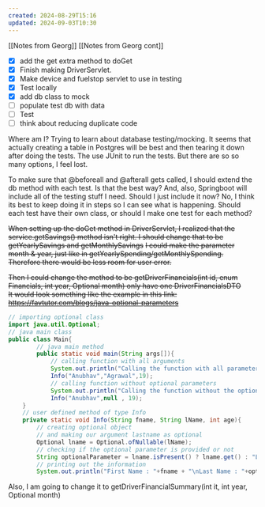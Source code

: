```yaml
---
created: 2024-08-29T15:16
updated: 2024-09-03T10:30
---
```


[[Notes from Georg]] [[Notes from Georg cont]] 
- [x] add the get extra method to doGet
- [x] Finish making DriverServlet. 
- [x] Make device and fuelstop servlet to use in testing
- [x] Test locally
- [x] add db class to mock
- [ ] populate test db with data
- [ ] Test
- [ ] think about reducing duplicate code

Where am I? Trying to learn about database testing/mocking. It seems that actually creating a table in Postgres will be best and then tearing it down after doing the tests. The use JUnit to run the tests. But there are so so many options, I feel lost. 

To make sure that @beforeall and @afterall gets called, I should extend the db method with each test. Is that the best way? And, also, Springboot will include all of the testing stuff I need. Should I just include it now? No, I think its best to keep doing it in steps so I can see what is happening. Should each test have their own class, or should I make one test for each method? 

~~When setting up the doGet method in DriverServlet, I realized that the service.getSavings() method isn't right. I should change that to be getYearlySavings and getMonthlySavings~~ 
~~I could make the parameter month & year, just like in getYearlySpending/getMonthlySpending. Therefore there would be less room for user error.~~ 

~~Then I could change the method to be getDriverFinancials(int id, enum Financials, int year, Optional<int> month) only have one DriverFinancialsDTO~~  
~~It would look something like the example in this link: https://favtutor.com/blogs/java-optional-parameters~~ 
```java
// importing optional class
import java.util.Optional;
// java main class
public class Main{
		// java main method
 		public static void main(String args[]){
			// calling function with all arguments
			System.out.println("Calling the function with all parameters!!");
        	Info("Anubhav","Agrawal",19);
			// calling function without optional parameters
			System.out.println("Calling the function without the optional parameter!!");
			Info("Anubhav",null , 19);
    }
	// user defined method of type Info
    private static void Info(String fname, String lName, int age){
		// creating optional object
		// and making our argument lastname as optional
        Optional lname = Optional.ofNullable(lName);
		// checking if the optional parameter is provided or not
        String optionalParameter = lname.isPresent() ? lname.get() : "Last name not given!";
		// printing out the information
        System.out.println("First Name : "+fname + "\nLast Name : "+optionalParameter +"\nThe age : "+age);
```

Also, I am going to change it to getDriverFinancialSummary(int it, int year, Optional<int> month)